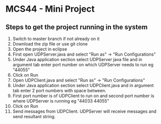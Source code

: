 # MCS44 - Mini Project

## Steps to get the project running in the system
1.  Switch to master branch if not already on it
2.  Download the zip file or use git clone
3.  Open the project in eclipse
4.  First open UDPServer.java and select "Run as" -> "Run Configurations"
5.  Under Java application section select UDPServer java file and in argument tab enter port number on which UDPServer needs to run eg "44055"
6.  Click on Run
7.  Open UDPClient.java and select "Run as" -> "Run Configurations"
8.  Under Java application section select UDPClient.java and in argument tab enter 2 port numbers with space between.
9.  First port number is of UDPClient to run on and second port number is where UDPServer is running eg "44033 44055"
10. Click on Run
11. Send messages from UDPClient. UDPServer will receive messages and send resultant string.
